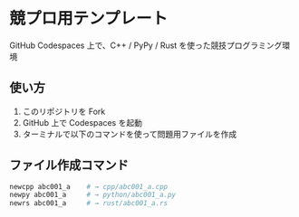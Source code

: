 # 競プロ用テンプレート

GitHub Codespaces 上で、C++ / PyPy / Rust を使った競技プログラミング環境

## 使い方

1. このリポジトリを Fork
2. GitHub 上で Codespaces を起動
3. ターミナルで以下のコマンドを使って問題用ファイルを作成

## ファイル作成コマンド

```bash
newcpp abc001_a    # → cpp/abc001_a.cpp
newpy abc001_a     # → python/abc001_a.py
newrs abc001_a     # → rust/abc001_a.rs
```